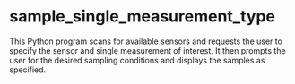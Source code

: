 # sample_single_measurement_type
This Python program scans for available sensors and requests the user to specify the sensor and single measurement of interest.
It then prompts the user for the desired sampling conditions and displays the samples as specified.
